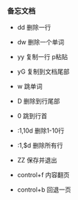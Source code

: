 ### 备忘文档

* dd 删除一行
* dw 删除一个单词

* yy 复制一行 p粘贴
* yG 复制到文档尾部

* w 跳单词
* D 删除到行尾部
* 0 跳到行首

* :1,10d 删除1-10行
* :1,$d 删除所有行

* ZZ 保存并退出
* control+f 内容翻页
* control+b 回退一页



